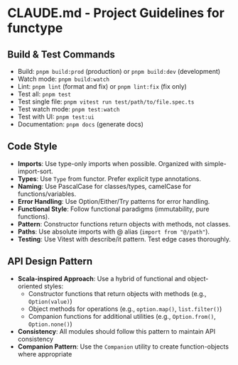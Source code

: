 # CLAUDE.md - Project Guidelines for functype

## Build & Test Commands

- Build: `pnpm build:prod` (production) or `pnpm build:dev` (development)
- Watch mode: `pnpm build:watch`
- Lint: `pnpm lint` (format and fix) or `pnpm lint:fix` (fix only)
- Test all: `pnpm test`
- Test single file: `pnpm vitest run test/path/to/file.spec.ts`
- Test watch mode: `pnpm test:watch`
- Test with UI: `pnpm test:ui`
- Documentation: `pnpm docs` (generate docs)

## Code Style

- **Imports**: Use type-only imports when possible. Organized with simple-import-sort.
- **Types**: Use `Type` from functor. Prefer explicit type annotations.
- **Naming**: Use PascalCase for classes/types, camelCase for functions/variables.
- **Error Handling**: Use Option/Either/Try patterns for error handling.
- **Functional Style**: Follow functional paradigms (immutability, pure functions).
- **Pattern**: Constructor functions return objects with methods, not classes.
- **Paths**: Use absolute imports with @ alias (`import from "@/path"`).
- **Testing**: Use Vitest with describe/it pattern. Test edge cases thoroughly.

## API Design Pattern

- **Scala-inspired Approach**: Use a hybrid of functional and object-oriented styles:
  - Constructor functions that return objects with methods (e.g., `Option(value)`)
  - Object methods for operations (e.g., `option.map()`, `list.filter()`)
  - Companion functions for additional utilities (e.g., `Option.from()`, `Option.none()`)
- **Consistency**: All modules should follow this pattern to maintain API consistency
- **Companion Pattern**: Use the `Companion` utility to create function-objects where appropriate
